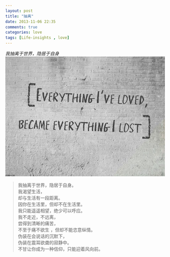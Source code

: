 ```yaml
---
layout: post
title: "抽离"
date: 2013-11-06 22:35
comments: true
categories: love
tags: [Life-insights , love]
---
```

*我抽离于世界，隐居于自身*<br>
![](/images/2013/11/large.jpg "large")
<!--more-->
>我抽离于世界，隐居于自身。<br>
>我渴望生活，<br>
>却与生活有一段距离。<br>
>因你在生活里，但却不在生活里。<br>
>我只能遥遥相望，绝少可以呼应。<br>
>我不走近，不远离，<br>
>尝得到清晰的痛苦，<br>
>不至于痛不欲生 ，但却不能恣意纵情。<br>
>伪装在会说话的沉默下，<br>
>伪装在震耳欲聋的寂静中。<br>
>不甘让你成为一种信仰，只能迎着风向前。<br>

